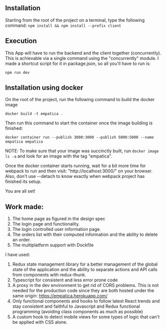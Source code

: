 ## Installation

Starting from the root of the project on a terminal, type the following command:
```npm install && npm install --prefix client```

## Execution

This App will have to run the backend and the client together (concurrently). This is achievable via a single command using the "concurrently" module. I made a shortcut script for it in package.json, so all you'll have to run is: 

```npm run dev```

## Installation using docker

On the root of the project, run the following command to build the docker image

```docker build -t empatica .```

Then run this command to start the container once the image building is finished: 

```docker container run --publish 3000:3000 --publish 5000:5000 --name empatica empatica```

NOTE: To make sure that your image was succinctly built, run ```docker image ls -a``` and look for an image with the tag "empatica". 

Once the docker container starts running, wait for a bit more time for webpack to run and then visit:
"http://localhost:3000/" on your browser.
Also, don't use --detach to know exactly when webpack project has finished its setup.

You are all set! 

## Work made:

1) The home page as figured in the design spec
2) The login page and functionality. 
3) The login controlled user information page.
4) The orders list with their computed information and the ability to delete an order. 
5) The multiplatform support with Dockfile

I have used: 

1) Redux state management library for a better management of the global state of the application and the ability to separate actions and API calls from components with redux-thunk. 
2) Typescript for consistent and less error prone code 
3) A proxy in the dev environment to get rid of CORS problems. This is not needed for the production code since they are both hosted under the same origin: https://empatica.herokuapp.com/
4) Only functional components and hooks to follow latest React trends and stay consistent and faithful to Javascript and Redux functional programming (avoiding class components as much as possible)
5) A custom hook to detect mobile views for some types of logic that can't be applied with CSS alone. 
